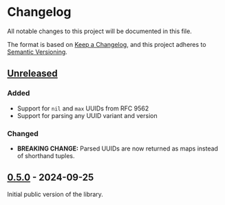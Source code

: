 # Changelog

All notable changes to this project will be documented in this file.

The format is based on [Keep a Changelog](https://keepachangelog.com/en/1.0.0/),
and this project adheres to
[Semantic Versioning](https://semver.org/spec/v2.0.0.html).

## [Unreleased](https://github.com/eproxus/keysmith/compare/v0.5.0...HEAD)

### Added

- Support for `nil` and `max` UUIDs from RFC 9562
- Support for parsing any UUID variant and version

### Changed

- **BREAKING CHANGE:** Parsed UUIDs are now returned as maps instead of
  shorthand tuples.

## [0.5.0](https://github.com/eproxus/keysmith/releases/tag/v0.5.0) - 2024-09-25

Initial public version of the library.
